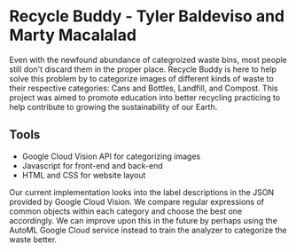 # Recycle Buddy - Tyler Baldeviso and Marty Macalalad

Even with the newfound abundance of categroized waste bins, most people still don't discard them in the proper place.  Recycle Buddy is here to help solve this problem by to categorize images of different kinds of waste to their respective categories: Cans and Bottles, Landfill, and Compost.  This project was aimed to promote education into better recycling practicing to help contribute to growing the sustainability of our Earth.

## Tools
- Google Cloud Vision API for categorizing images
- Javascript for front-end and back-end
- HTML and CSS for website layout

Our current implementation looks into the label descriptions in the JSON provided by Google Cloud Vision.  We compare regular expressions of common objects within each category and choose the best one accordingly.  We can improve upon this in the future by perhaps using the AutoML Google Cloud service instead to train the analyzer to categorize the waste better.